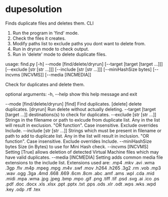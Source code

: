 # dupesolution
Finds duplicate files and deletes them. CLI

1) Run the program in 'find' mode.
2) Check the files it creates.
3) Modify paths list to exclude paths you dont want to delete from. 
4) Run in dryrun mode to check output.
5) Run in 'delete' mode to delete duplicate files.


usage: find.py [-h] --mode [find/delete/dryrun]
               [--target [target [target ...]]] [--exclude [str [str ...]]]
               [--include [str [str ...]]] [--miniHashSize bytes]
               [--incvms [INCVMS]] [--media [INCMEDIA]]


Check for duplicates and delete them.


optional arguments:
  -h, --help            show this help message and exit
  
  --mode [find/delete/dryrun]
            [find] Find duplicates. [delete] delete duplicates.
            [dryrun] Run delete without actually deleting.
  --target [target [target ...]]
                          destinations(s) to check for duplicates.
  --exclude [str [str ...]]
                        Strings in the filename or path to exlcude from
                        duplicate list. Any in the list will result in
                        exclusion. "OR function". Case insensitive. Exclude
                        overrides Include.
  --include [str [str ...]]
                        Strings which must be present in filename or path to
                        add to duplicate list. Any in the list will result in
                        inclusion. "OR function". Case insensitive. Exclude
                        overrides Include.
  --miniHashSize bytes  Size (in Bytes) to use for Mini Hash check.
  --incvms [INCVMS]     Setting [True] allows deletion of detected Virtual
                        Machine files which may have valid duplicates.
  --media [INCMEDIA]    Setting adds common media file extensions to the
                        include list. Extensions used are: .mp4 .mkv .avi .wma .3gp .flv .m4p .mpeg .mpg .m4v .swf .mov .h264 .h265 .3g2 .rm .vob .mp3 .wav .ogg .3ga .4md .668 .669 .6cm
                        .8cm .abc .amf .ams .wpl .cda .mid .midi .mpa .wma
                        .jpg .jpeg .bmp .mpo .gif .png .tiff .tif .psd .svg
                        .ai .ico .ps .pdf .doc .docx .xls .xlsx .ppt .pptx
                        .txt .pps .ods .xlr .odt .wps .wks .wpd .key .odp .rtf
                        .tex
